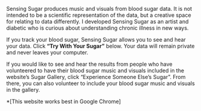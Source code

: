 Sensing Sugar produces music and visuals from blood sugar data. It is not intended to be a scientific representation of the data, but a creative space for relating to data differently. I developed Sensing Sugar as an artist and diabetic who is curious about understanding chronic illness in new ways.

If you track your blood sugar, Sensing Sugar allows you to see and hear your data.
Click **“Try With Your Sugar”** below. Your data will remain private and never leaves your computer.

If you would like to see and hear the results from people who have volunteered to have their blood sugar music and visuals included in the website’s Sugar Gallery, click “Experience Someone Else’s Sugar”. From there, you can also volunteer to include your blood sugar music and visuals in the gallery. 

*[This website works best in Google Chrome]